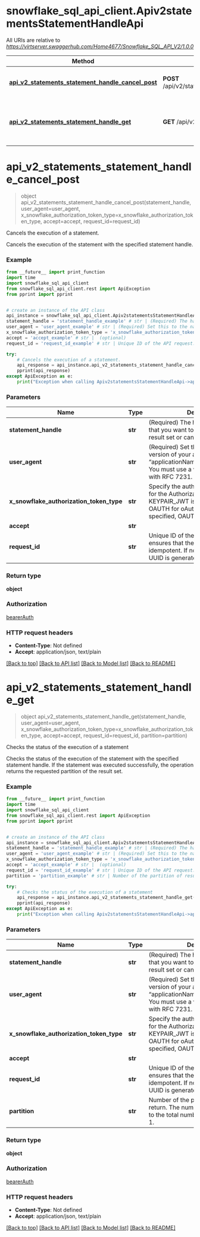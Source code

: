 # snowflake_sql_api_client.Apiv2statementsStatementHandleApi

All URIs are relative to *https://virtserver.swaggerhub.com/Home4677/Snowflake_SQL_API_V2/1.0.0*

Method | HTTP request | Description
------------- | ------------- | -------------
[**api_v2_statements_statement_handle_cancel_post**](Apiv2statementsStatementHandleApi.md#api_v2_statements_statement_handle_cancel_post) | **POST** /api/v2/statements/{statementHandle}/cancel | Cancels the execution of a statement.
[**api_v2_statements_statement_handle_get**](Apiv2statementsStatementHandleApi.md#api_v2_statements_statement_handle_get) | **GET** /api/v2/statements/{statementHandle} | Checks the status of the execution of a statement

# **api_v2_statements_statement_handle_cancel_post**
> object api_v2_statements_statement_handle_cancel_post(statement_handle, user_agent=user_agent, x_snowflake_authorization_token_type=x_snowflake_authorization_token_type, accept=accept, request_id=request_id)

Cancels the execution of a statement.

Cancels the execution of the statement with the specified statement handle.

### Example
```python
from __future__ import print_function
import time
import snowflake_sql_api_client
from snowflake_sql_api_client.rest import ApiException
from pprint import pprint


# create an instance of the API class
api_instance = snowflake_sql_api_client.Apiv2statementsStatementHandleApi(snowflake_sql_api_client.ApiClient(configuration))
statement_handle = 'statement_handle_example' # str | (Required) The handle of the statement that you want to use (e.g. to fetch the result set or cancel execution).
user_agent = 'user_agent_example' # str | (Required) Set this to the name and version of your application (e.g. “applicationName/applicationVersion”). You must use a value that complies with RFC 7231. (optional)
x_snowflake_authorization_token_type = 'x_snowflake_authorization_token_type_example' # str | Specify the authorization token type for the Authorization header. KEYPAIR_JWT is for Keypair JWT or OAUTH for oAuth token. If not specified, OAUTH is assumed. (optional)
accept = 'accept_example' # str |  (optional)
request_id = 'request_id_example' # str | Unique ID of the API request. This ensures that the execution is idempotent. If not specified, a new UUID is generated and assigned. (optional)

try:
    # Cancels the execution of a statement.
    api_response = api_instance.api_v2_statements_statement_handle_cancel_post(statement_handle, user_agent=user_agent, x_snowflake_authorization_token_type=x_snowflake_authorization_token_type, accept=accept, request_id=request_id)
    pprint(api_response)
except ApiException as e:
    print("Exception when calling Apiv2statementsStatementHandleApi->api_v2_statements_statement_handle_cancel_post: %s\n" % e)
```

### Parameters

Name | Type | Description  | Notes
------------- | ------------- | ------------- | -------------
 **statement_handle** | **str**| (Required) The handle of the statement that you want to use (e.g. to fetch the result set or cancel execution). | 
 **user_agent** | **str**| (Required) Set this to the name and version of your application (e.g. “applicationName/applicationVersion”). You must use a value that complies with RFC 7231. | [optional] 
 **x_snowflake_authorization_token_type** | **str**| Specify the authorization token type for the Authorization header. KEYPAIR_JWT is for Keypair JWT or OAUTH for oAuth token. If not specified, OAUTH is assumed. | [optional] 
 **accept** | **str**|  | [optional] 
 **request_id** | **str**| Unique ID of the API request. This ensures that the execution is idempotent. If not specified, a new UUID is generated and assigned. | [optional] 

### Return type

**object**

### Authorization

[bearerAuth](../README.md#bearerAuth)

### HTTP request headers

 - **Content-Type**: Not defined
 - **Accept**: application/json, text/plain

[[Back to top]](#) [[Back to API list]](../README.md#documentation-for-api-endpoints) [[Back to Model list]](../README.md#documentation-for-models) [[Back to README]](../README.md)

# **api_v2_statements_statement_handle_get**
> object api_v2_statements_statement_handle_get(statement_handle, user_agent=user_agent, x_snowflake_authorization_token_type=x_snowflake_authorization_token_type, accept=accept, request_id=request_id, partition=partition)

Checks the status of the execution of a statement

Checks the status of the execution of the statement with the specified statement handle. If the statement was executed successfully, the operation returns the requested partition of the result set.

### Example
```python
from __future__ import print_function
import time
import snowflake_sql_api_client
from snowflake_sql_api_client.rest import ApiException
from pprint import pprint


# create an instance of the API class
api_instance = snowflake_sql_api_client.Apiv2statementsStatementHandleApi(snowflake_sql_api_client.ApiClient(configuration))
statement_handle = 'statement_handle_example' # str | (Required) The handle of the statement that you want to use (e.g. to fetch the result set or cancel execution).
user_agent = 'user_agent_example' # str | (Required) Set this to the name and version of your application (e.g. “applicationName/applicationVersion”). You must use a value that complies with RFC 7231. (optional)
x_snowflake_authorization_token_type = 'x_snowflake_authorization_token_type_example' # str | Specify the authorization token type for the Authorization header. KEYPAIR_JWT is for Keypair JWT or OAUTH for oAuth token. If not specified, OAUTH is assumed. (optional)
accept = 'accept_example' # str |  (optional)
request_id = 'request_id_example' # str | Unique ID of the API request. This ensures that the execution is idempotent. If not specified, a new UUID is generated and assigned. (optional)
partition = 'partition_example' # str | Number of the partition of results to return. The number can range from 0 to the total number of partitions minus 1. (optional)

try:
    # Checks the status of the execution of a statement
    api_response = api_instance.api_v2_statements_statement_handle_get(statement_handle, user_agent=user_agent, x_snowflake_authorization_token_type=x_snowflake_authorization_token_type, accept=accept, request_id=request_id, partition=partition)
    pprint(api_response)
except ApiException as e:
    print("Exception when calling Apiv2statementsStatementHandleApi->api_v2_statements_statement_handle_get: %s\n" % e)
```

### Parameters

Name | Type | Description  | Notes
------------- | ------------- | ------------- | -------------
 **statement_handle** | **str**| (Required) The handle of the statement that you want to use (e.g. to fetch the result set or cancel execution). | 
 **user_agent** | **str**| (Required) Set this to the name and version of your application (e.g. “applicationName/applicationVersion”). You must use a value that complies with RFC 7231. | [optional] 
 **x_snowflake_authorization_token_type** | **str**| Specify the authorization token type for the Authorization header. KEYPAIR_JWT is for Keypair JWT or OAUTH for oAuth token. If not specified, OAUTH is assumed. | [optional] 
 **accept** | **str**|  | [optional] 
 **request_id** | **str**| Unique ID of the API request. This ensures that the execution is idempotent. If not specified, a new UUID is generated and assigned. | [optional] 
 **partition** | **str**| Number of the partition of results to return. The number can range from 0 to the total number of partitions minus 1. | [optional] 

### Return type

**object**

### Authorization

[bearerAuth](../README.md#bearerAuth)

### HTTP request headers

 - **Content-Type**: Not defined
 - **Accept**: application/json, text/plain

[[Back to top]](#) [[Back to API list]](../README.md#documentation-for-api-endpoints) [[Back to Model list]](../README.md#documentation-for-models) [[Back to README]](../README.md)

